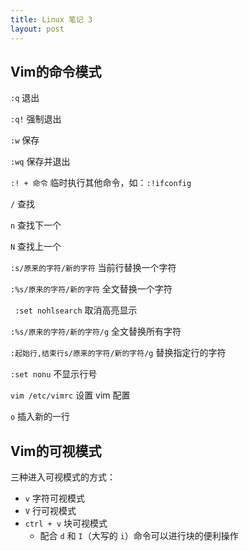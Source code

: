 ```yaml
---
title: Linux 笔记 3
layout: post
---
```


## Vim的命令模式

`:q` 退出

`:q!` 强制退出

`:w` 保存

`:wq` 保存并退出

`:! + 命令` 临时执行其他命令，如：`:!ifconfig`

`/` 查找

`n` 查找下一个

`N` 查找上一个

`:s/原来的字符/新的字符` 当前行替换一个字符

`:%s/原来的字符/新的字符` 全文替换一个字符

` :set nohlsearch` 取消高亮显示

`:%s/原来的字符/新的字符/g` 全文替换所有字符

`:起始行,结束行s/原来的字符/新的字符/g` 替换指定行的字符

`:set nonu`  不显示行号

`vim /etc/vimrc` 设置 vim 配置

`o` 插入新的一行

## Vim的可视模式

三种进入可视模式的方式：

* `v` 字符可视模式
* `V` 行可视模式
* `ctrl + v` 块可视模式
  * 配合 `d` 和 `I`（大写的 `i`）命令可以进行块的便利操作

